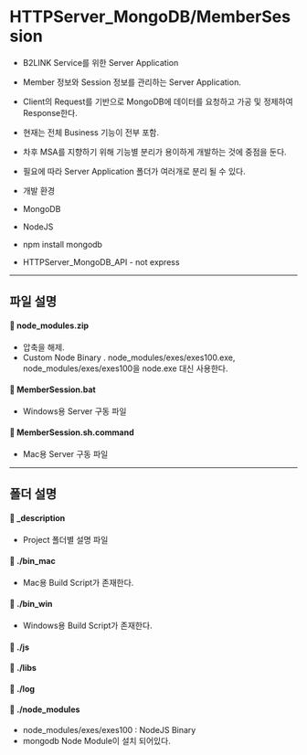**HTTPServer_MongoDB/MemberSession**
===================

* B2LINK Service를 위한 Server Application
 * Member 정보와 Session 정보를 관리하는 Server Application.
 * Client의 Request를 기반으로 MongoDB에 데이터를 요청하고 가공 및 정제하여 Response한다.
 * 현재는 전체 Business 기능이 전부 포함.
 * 차후 MSA를 지향하기 위해 기능별 분리가 용이하게 개발하는 것에 중점을 둔다.
 * 필요에 따라 Server Application 폴더가 여러개로 분리 될 수 있다.

* 개발 환경
 * MongoDB
 * NodeJS
  * npm install mongodb
  * HTTPServer_MongoDB_API - not express

-------------
파일 설명
-------------

#### :file_folder: node_modules.zip
 - 압축을 해제.
 - Custom Node Binary
  . node_modules/exes/exes100.exe, node_modules/exes/exes100을 node.exe 대신 사용한다.

#### :page_facing_up: MemberSession.bat
 - Windows용 Server 구동 파일

#### :page_facing_up: MemberSession.sh.command
 - Mac용 Server 구동 파일

-------------
폴더 설명
-------------

#### :open_file_folder: _description
 - Project 폴더별 설명 파일

#### :open_file_folder: ./bin_mac
 - Mac용 Build Script가 존재한다.

#### :open_file_folder: ./bin_win
 - Windows용 Build Script가 존재한다.

#### :open_file_folder: ./js

#### :open_file_folder: ./libs

#### :open_file_folder: ./log

#### :open_file_folder: ./node_modules
 - node_modules/exes/exes100 : NodeJS Binary
 - mongodb Node Module이 설치 되어있다.